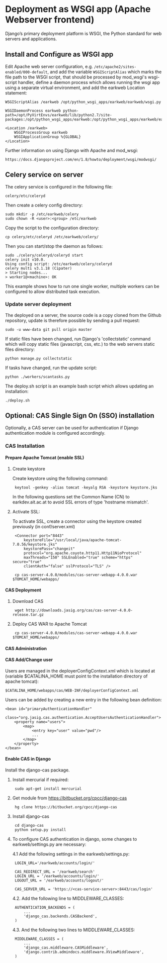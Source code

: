 # Deployment as WSGI app (Apache Webserver frontend)

Django’s primary deployment platform is WSGI, the Python standard for web servers and applications.

## Install and Configure as WSGI app

Edit Apache web server configuration, e.g. `/etc/apache2/sites-enabled/000-default`, and add the variable `WSGIScriptAlias` which marks the file path to the WSGI script, that 
should be processed by mod_wsgi's wsgi-script handler, define a daemon process which allows running the wsgi app using a separate virtual environment, and add the earkweb 
Location statement:

    WSGIScriptAlias /earkweb /opt/python_wsgi_apps/earkweb/earkweb/wsgi.py

    WSGIDaemonProcess earkweb python-path=/opt/PyVirtEnvs/earkweb/lib/python2.7/site-packages:/opt/python_wsgi_apps/earkweb:/opt/python_wsgi_apps/earkweb/earkweb

    <Location /earkweb>
        WSGIProcessGroup earkweb
        WSGIApplicationGroup %{GLOBAL}
    </Location>
    
Further information on using Django with Apache and mod_wsgi:

    https://docs.djangoproject.com/en/1.8/howto/deployment/wsgi/modwsgi/
    
## Celery service on server

The celery service is configured in the following file:

    celery/etc/celeryd

Then create a celery config directory:

    sudo mkdir -p /etc/earkweb/celery
    sudo chown -R <user>:<group> /etc/earkweb

Copy the script to the configuration directory:

    cp celery/etc/celeryd /etc/earkweb/celery/
   
Then you can start/stop the daemon as follows:

    sudo ./celery/celeryd/celeryd start
    celery init v10.0.
    Using config script: /etc/earkweb/celery/celeryd
    celery multi v3.1.18 (Cipater)
    > Starting nodes...
	> worker1@<machine>: OK
	
This example shows how to run one single worker, multiple workers can be configured to allow distributed task execution.
    
### Update server deployment

The deployed on a server, the source code is a copy cloned from the Github repository, update is therefore possible by sending a pull request:

    sudo -u www-data git pull origin master
    
If static files have been changed, run Django's 'collectstatic' command which will copy static files (javascript, css, etc.) to the web servers static files directory:

    python manage.py collectstatic
   
If tasks have changed, run the update script:

    python ./workers/scantasks.py
    
The deploy.sh script is an example bash script which allows updating an installation:

    ./deploy.sh

## Optional: CAS Single Sign On (SSO) installation

Optionally, a CAS server can be used for authentication if Django authentication module is configured accordingly. 

### CAS Installation

#### Prepare Apache Tomcat (enable SSL)

1. Create keystore

    Create keystore using the following command:

        keytool -genkey -alias tomcat -keyalg RSA -keystore keystore.jks
        
    In the following questions set the Common Name (CN) to earkdev.ait.ac.at to avoid SSL errors of type 'hostname mismatch'.

2. Activate SSL:

    To activate SSL, create a connector using the keystore created previously (in conf/server.xml)

        <Connector port="8443" 
            keystoreFile="/usr/local/java/apache-tomcat-7.0.56/keystore.jks" 
            keystorePass="changeit" 
            protocol="org.apache.coyote.http11.Http11NioProtocol"
            maxThreads="150" SSLEnabled="true" scheme="https" secure="true"
            clientAuth="false" sslProtocol="TLS" />

        cp cas-server-4.0.0/modules/cas-server-webapp-4.0.0.war $TOMCAT_HOME/webapps/

#### CAS Deployment

1. Download CAS

        wget http://downloads.jasig.org/cas/cas-server-4.0.0-release.tar.gz

2. Deploy CAS WAR to Apache Tomcat

        cp cas-server-4.0.0/modules/cas-server-webapp-4.0.0.war $TOMCAT_HOME/webapps/
    
#### CAS Administration

#### CAS Add/Change user

Users are managed in the deployerConfigContext.xml which is located at (variable $CATALINA_HOME must point to the installation directory of apache tomcat):

    $CATALINA_HOME/webapps/cas/WEB-INF/deployerConfigContext.xml
    
Users can be added by creating a new entry in the following bean definition:
   
    <bean id="primaryAuthenticationHandler"
          class="org.jasig.cas.authentication.AcceptUsersAuthenticationHandler">
        <property name="users">
            <map>
                <entry key="user" value="pwd"/>
                ...
            </map>
        </property>
    </bean>

#### Enable CAS in Django

Install the django-cas package.

1. Install mercurial if required:

        sudo apt-get install mercurial

2. Get module from https://bitbucket.org/cpcc/django-cas

        hg clone https://bitbucket.org/cpcc/django-cas

3. Install django-cas

        cd django-cas
        python setup.py install

4. To configure CAS authentication in django, some changes to earkweb/settings.py are necessary:

    4.1 Add the following settings in the earkweb/settings.py:

        LOGIN_URL='/earkweb/accounts/login/'
    
        CAS_REDIRECT_URL = '/earkweb/search'
        LOGIN_URL = '/earkweb/accounts/login/'
        LOGOUT_URL = '/earkweb/accounts/logout/'
    
        CAS_SERVER_URL = 'https://<cas-service-server>:8443/cas/login'
    
    4.2. Add the following line to MIDDLEWARE_CLASSES:

        AUTHENTICATION_BACKENDS = (
            ...
            'django_cas.backends.CASBackend',
        )
   
    4.3. And the following two lines to MIDDLEWARE_CLASSES:
     
        MIDDLEWARE_CLASSES = (
            ...
            'django_cas.middleware.CASMiddleware', 
            'django.contrib.admindocs.middleware.XViewMiddleware', 
        )
